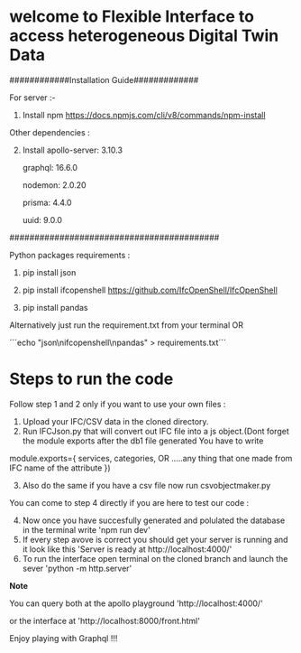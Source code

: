# welcome to Flexible Interface to access heterogeneous Digital Twin Data

############Installation Guide#############

For server :-

1. Install npm 
https://docs.npmjs.com/cli/v8/commands/npm-install

Other dependencies :

2. Install 
    apollo-server: 3.10.3
    
    graphql: 16.6.0
    
    nodemon: 2.0.20
    
    prisma: 4.4.0
    
    uuid: 9.0.0
    
 ##########################################
 
 Python packages requirements : 
 
 1. pip install json
 2. pip install ifcopenshell
 https://github.com/IfcOpenShell/IfcOpenShell
 
 3. pip install pandas

 Alternatively just run the requirement.txt from your terminal 
OR

´´´echo "json\nifcopenshell\npandas" > requirements.txt´´´

# Steps to run the code 

Follow step 1 and 2 only if you want to use your own files  : 

1. Upload your IFC/CSV data in the cloned directory.
2. Run IFCJson.py that will convert out IFC file into a js object.(Dont forget the module exports after the db1 file generated
You have to write  

module.exports={
    services,
    categories, OR
   .....any thing that one made from IFC name of the attribute
  })
  
3. Also do the same if you have a csv file now run csvobjectmaker.py

You can come to step 4 directly if you are here to test our code :

4. Now once you have succesfully generated and polulated the database in the terminal write  'npm run dev'
5. If every step avove is correct you should get your server is running and it  look like this 'Server is ready at http://localhost:4000/'
6. To run the interface open terminal on the cloned branch and 
launch the sever 'python -m http.server'

**Note**

You can query both at the apollo playground 'http://localhost:4000/'  

or  the interface  at 
'http://localhost:8000/front.html'

Enjoy  playing with Graphql !!!
